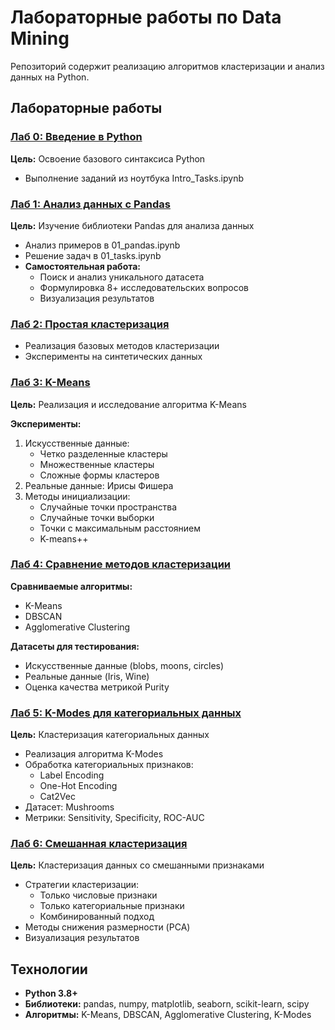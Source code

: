 # Лабораторные работы по Data Mining

Репозиторий содержит реализацию алгоритмов кластеризации и анализ данных на Python.



##  Лабораторные работы

###  [Лаб 0: Введение в Python](./0/)
**Цель:** Освоение базового синтаксиса Python
- Выполнение заданий из ноутбука Intro_Tasks.ipynb

###  [Лаб 1: Анализ данных с Pandas](./1/)
**Цель:** Изучение библиотеки Pandas для анализа данных
- Анализ примеров в 01_pandas.ipynb
- Решение задач в 01_tasks.ipynb
- **Самостоятельная работа:** 
  - Поиск и анализ уникального датасета
  - Формулировка 8+ исследовательских вопросов
  - Визуализация результатов

###  [Лаб 2: Простая кластеризация](./2/)
- Реализация базовых методов кластеризации
- Эксперименты на синтетических данных

###  [Лаб 3: K-Means](./3/)
**Цель:** Реализация и исследование алгоритма K-Means

**Эксперименты:**
1. Искусственные данные:
   - Четко разделенные кластеры
   - Множественные кластеры
   - Сложные формы кластеров
2. Реальные данные: Ирисы Фишера
3. Методы инициализации:
   - Случайные точки пространства
   - Случайные точки выборки
   - Точки с максимальным расстоянием
   - K-means++

###  [Лаб 4: Сравнение методов кластеризации](./4/)
**Сравниваемые алгоритмы:**
- K-Means
- DBSCAN
- Agglomerative Clustering

**Датасеты для тестирования:**
- Искусственные данные (blobs, moons, circles)
- Реальные данные (Iris, Wine)
- Оценка качества метрикой Purity

###  [Лаб 5: K-Modes для категориальных данных](./5/)
**Цель:** Кластеризация категориальных данных
- Реализация алгоритма K-Modes
- Обработка категориальных признаков:
  - Label Encoding
  - One-Hot Encoding
  - Cat2Vec
- Датасет: Mushrooms
- Метрики: Sensitivity, Specificity, ROC-AUC

###  [Лаб 6: Смешанная кластеризация](./6/)
**Цель:** Кластеризация данных со смешанными признаками
- Стратегии кластеризации:
  - Только числовые признаки
  - Только категориальные признаки
  - Комбинированный подход
- Методы снижения размерности (PCA)
- Визуализация результатов

##  Технологии

- **Python 3.8+**
- **Библиотеки:** pandas, numpy, matplotlib, seaborn, scikit-learn, scipy
- **Алгоритмы:** K-Means, DBSCAN, Agglomerative Clustering, K-Modes
